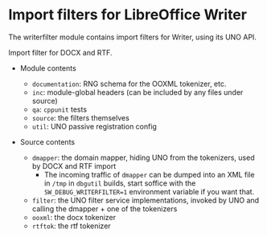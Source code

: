 # Import filters for LibreOffice Writer

The writerfilter module contains import filters for Writer, using its UNO API.

Import filter for DOCX and RTF.

* Module contents
    * `documentation`: RNG schema for the OOXML tokenizer, etc.
    * `inc`: module-global headers (can be included by any files under source)
    * `qa`: `cppunit` tests
    * `source`: the filters themselves
    * `util`: UNO passive registration config

* Source contents
    * `dmapper`: the domain mapper, hiding UNO from the tokenizers, used by DOCX and RTF import
        * The incoming traffic of `dmapper` can be dumped into an XML file in `/tmp` in
         `dbgutil` builds, start soffice with the `SW_DEBUG_WRITERFILTER=1`
         environment variable if you want that.
    * `filter`: the UNO filter service implementations, invoked by UNO and calling
   the dmapper + one of the tokenizers
    * `ooxml`: the docx tokenizer
    * `rtftok`: the rtf tokenizer
